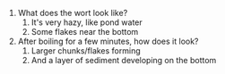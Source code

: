 1. What does the wort look like?
	1. It's very hazy, like pond water
	2. Some flakes near the bottom
2. After boiling for a few minutes, how does it look?
	1. Larger chunks/flakes forming
	2. And a layer of sediment developing on the bottom